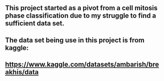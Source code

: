 ## This project started as a pivot from a cell mitosis phase classification due to my struggle to find a sufficient data set. 
## The data set being use in this project is from kaggle:
## https://www.kaggle.com/datasets/ambarish/breakhis/data
